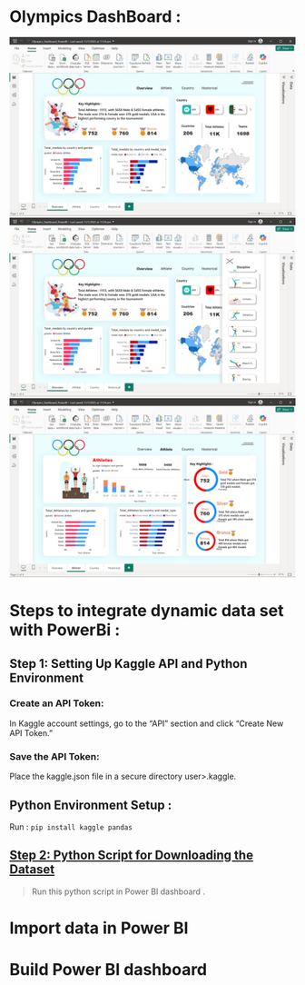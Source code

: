 # Olympics DashBoard : 
![Overview Page](./Output/Screenshot%20(297).png)
![Disciplines](./Output/Screenshot%20(298).png)
![Athketes](./Output/Screenshot%20(299).png)
# Steps to integrate dynamic data set with PowerBi :

## Step 1: Setting Up Kaggle API and Python Environment 
### Create an API Token: 
In Kaggle account settings, go to the “API” section and click “Create New API Token.” 
### Save the API Token: 
Place the kaggle.json file in a secure directory user>.kaggle.
## Python Environment Setup : 
Run : ```pip install kaggle pandas``` 

## [Step 2: Python Script for Downloading the Dataset](./main.py) 
> Run this python script in Power BI dashboard . 

# Import data in Power BI 

# Build Power BI dashboard
